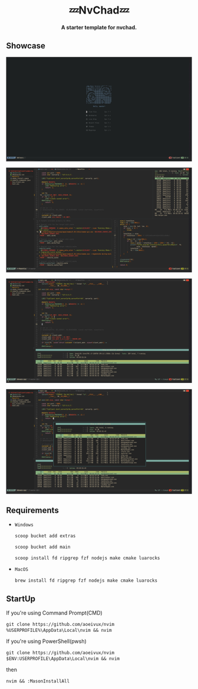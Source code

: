 <h1 align="center">💤NvChad💤</h1>
<h4 align="center">A starter template for nvchad.</h4>

## Showcase
![](./assets/home.png)

![](./assets/Context.png)

![](./assets/term.png)

![](./assets/float-term.png)


## Requirements
- `Windows`
  ```shell
  scoop bucket add extras
  ```
  
  ```shell
  scoop bucket add main
  ```
  
  ```shell
  scoop install fd ripgrep fzf nodejs make cmake luarocks
  ```

- `MacOS`

  ```shell
  brew install fd ripgrep fzf nodejs make cmake luarocks
  ```


## StartUp
If you're using Command Prompt(CMD)
```shell
git clone https://github.com/aoeivux/nvim %USERPROFILE%\AppData\Local\nvim && nvim
```

If you're using PowerShell(pwsh)
```shell
git clone https://github.com/aoeivux/nvim $ENV:USERPROFILE\AppData\Local\nvim && nvim
```
then
```shell
nvim && :MasonInstallAll
```
